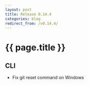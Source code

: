 ```yaml
---
layout: post
title: Release 0.14.4
categories: blog
redirect_from: /v0.14.4/
---
```


# {{ page.title }}

## CLI
- Fix git reset command on Windows
